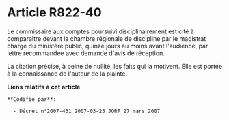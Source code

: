 # Article R822-40

Le commissaire aux comptes poursuivi disciplinairement est cité à comparaître devant la chambre régionale de discipline par
le magistrat chargé du ministère public, quinze jours au moins avant l'audience, par lettre recommandée avec demande d'avis
de réception.

La citation précise, à peine de nullité, les faits qui la motivent. Elle est portée à la connaissance de l'auteur de la
plainte.

**Liens relatifs à cet article**

	**Codifié par**:

	  - Décret n°2007-431 2007-03-25 JORF 27 mars 2007
